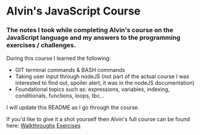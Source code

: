 # Alvin's JavaScript Course

### The notes I took while completing Alvin's course on the JavaScript language and my answers to the programming exercises / challenges.

During this course I learned the following:
- GIT terminal commands & BASH commands
- Taking user input through nodeJS (not part of the actual course I was interested to find out, spoiler alert, it was in the nodeJS documentation)
- Foundational topics such as: expressions, variables, indexing, conditionals, functions, loops, tbc...

I will update this README as I go through the course.

If you'd like to give it a shot yourself then Alvin's full course can be found here:
[Walkthroughs](https://youtu.be/5qlbbpvp2Y4?si=93Fkkum3k_Ix4QTQ)
[Exercises](https://github.com/Hey-Programmers/learn-javascript)